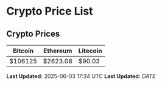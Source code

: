 # Crypto Price List

## Crypto Prices
| Bitcoin | Ethereum | Litecoin |
| ------- | -------- | -------- |
| $106125 | $2623.08 | $90.03 |
**Last Updated:** 2025-06-03 17:34 UTC
**Last Updated:** $DATE$
